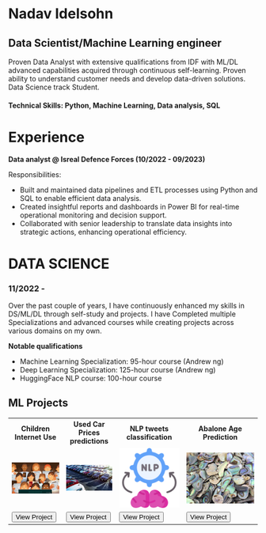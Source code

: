 <h1>Nadav Idelsohn</h1>
<h2>Data Scientist/Machine Learning engineer</h2>
Proven Data Analyst with extensive qualifications from IDF with ML/DL advanced capabilities acquired through continuous self-learning. Proven ability to understand customer needs and develop data-driven solutions. Data Science track Student.
<h4>Technical Skills: Python, Machine Learning, Data analysis, SQL</h4>
<h1>Experience</h1> 

<b>Data analyst @ Isreal Defence Forces (10/2022 - 09/2023)</b>

Responsibilities:
<ul>
  <li>Built and maintained data pipelines and ETL processes using Python and SQL to enable efficient data analysis.</li>
  <li>Created insightful reports and dashboards in Power BI for real-time operational monitoring and decision support.</li>
  <li>Collaborated with senior leadership to translate data insights into strategic actions, enhancing operational efficiency.</li>
</ul>

<h1>DATA SCIENCE</h1> 
<h3>11/2022 -</h3>
Over the past couple of years, I have continuously enhanced my skills in DS/ML/DL through self-study and projects. I have Completed multiple
Specializations and advanced courses while creating projects across various domains on my own.

<b>Notable qualifications</b>

<ul>
  <li>Machine Learning Specialization: 95-hour course (Andrew ng)</li>
  <li>Deep Learning Specialization: 125-hour course (Andrew ng)</li>
  <li>HuggingFace NLP course: 100-hour course</li>
</ul>
<h2>ML Projects</h2>
<table>
    <tr>
        <th>Children Internet Use</th>
        <th>Used Car Prices predictions</th>
        <th>NLP tweets classification</th>
        <th>Abalone Age Prediction</th>    
    </tr>
    <tr>
        <td><img src="images/children_internet_addiction_pic.jpg" alt="CIU project Image"></td>
        <td><img src="images/used_cars_pic_2.jfif" alt="CIU project Image"></td>
        <td><img src="images/NLP_pic_2.png" alt="NLP project Image"></td>
        <td><img src="images/abalone_pic.webp" alt="Abalone project Imager"></td>
    </tr>
    <tr>
        <td><a href="https://github.com/Idelsohn/Children-Internet-Use" target="_blank"><button>View Project</button></a></td>
        <td><a href="https://github.com/Idelsohn/Used-Cars-Predictions" target="_blank"><button>View Project</button></a></td>
        <td><a href="https://github.com/Idelsohn/NLP_Tweets" target="_blank"><button>View Project</button></a></td>
        <td><a href="https://github.com/Idelsohn/Abalone_project" target="_blank"><button>View Project</button></a></td>
    </tr>
    </table>
